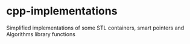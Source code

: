 # cpp-implementations
Simplified implementations of some STL containers, smart pointers and Algorithms library functions
